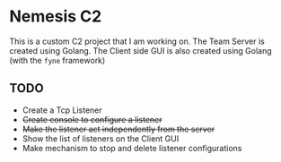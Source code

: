 # Nemesis C2

This is a custom C2 project that I am working on. The Team Server is created using Golang. The Client side GUI is also created using Golang (with the `fyne` framework)

## TODO

- Create a Tcp Listener
- ~~Create console to configure a listener~~
- ~~Make the listener act independently from the server~~
- Show the list of listeners on the Client GUI
- Make mechanism to stop and delete listener configurations

